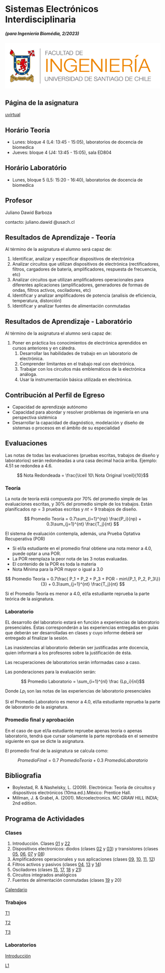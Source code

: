 # Sistemas Electrónicos Interdisciplinaria
##### (para Ingeniería Biomédia, 2/2023)

![FING](img/logo_fing.png?raw=true "FING")

## Página de la asignatura

[uvirtual](https://uvirtual.usach.cl/moodle/course/view.php?id=36972)

## Horário Teoría
- Lunes: bloque 4 (L4: 13:45 - 15:05), laboratorios de docencia de biomedica
- Jueves: bloque 4 (J4: 13:45 - 15:05), sala ED804

## Horário Laboratório
- Lunes, bloque 5 (L5: 15:20 - 16:40), laboratorios de docencia de biomedica

## Profesor

Juliano Dawid Barboza

contacto: juliano.dawid @usach.cl

## Resultados de Aprendizaje - Teoría

Al término de la asignatura el alumno será capaz de:
1. Identificar, analizar y especificar dispositivos de electrónica
1. Analizar circuitos que utilizan dispositivos de electrónica (rectificadores, filtros, cargadores de batería, amplificadores, respuesta de frecuencia, etc)
1. Analizar circuitos que utilizan amplificadores operacionales para diferentes aplicaciones (amplificadores, generadores de formas de ondas, filtros activos, osciladores, etc)
1. Identificar y analizar amplificadores de potencia (analisis de eficiencia, temperatura, distorción)
1. Identificar y analizar fuentes de alimentación conmutadas

## Resultados de Aprendizaje - Laboratório

Al término de la asignatura el alumno será capaz de:
1. Poner en práctica los conocimientos de electrónica aprendidos en cursos anteriores y en cátedra.
    1. Desarrollar las habilidades de trabajo en un laboratorio de electrónica.
    1. Comprender limitantes en el trabajo real con electrónica.
    1. Trabajar con los circuitos más emblemáticos de la electrónica análoga.
    1. Usar la instrumentación básica utilizada en electrónica.

## Contribución al Perfil de Egreso
- Capacidad de aprendizaje autónomo
- Capacidad para abordar y resolver problemas de ingeniería en una perspectiva sistémica
- Desarrollar la capacidad de diagnóstico, modelación y diseño de sistemas o procesos en el ámbito de su especialidad

## Evaluaciones

Las notas de todas las evaluaciones (pruebas escritas, trabajos de diseño y laboratorios) serán redondeadas a una casa decimal hacia arriba. Ejemplo: 4.51 se redondea a 4.6.

$$ Nota Redondeada = \frac{\lceil 10\  Nota Original \rceil}{10}$$

### Teoría
La nota de teoría está compuesta por 70% del promedio simple de las evaluaciones escritas, y 30% del promedio simple de los trabajos. Están planificados $np=3$ pruebas escritas y $nt=9$ trabajos de diseño.

$$ Promedio Teoría = 0.7\sum_{i=1}^{np} \frac{P_i}{np} + 0.3\sum_{j=1}^{nt} \frac{T_j}{nt} $$

El sistema de evaluación contempla, además, una Prueba Optativa Recuperativa (POR)

- Si el/la estudiante en el promedio final obtiene una nota menor a 4.0, puede optar a una POR.
- La POR reemplaza la peor nota de las 3 notas
evaluadas.
- El contenido de la POR es toda la materia
- Nota Mínima para la POR mayor o igual a 3.0

$$ Promedio Teoría = 0.7\frac{ P_1 + P_2 + P_3 + POR - min\{P_1, P_2, P_3\}}{3} + 0.3\sum_{j=1}^{nt} \frac{T_j}{nt} $$

Si el Promedio Teoría es menor a 4.0, el/la estudiante reprueba la parte teórica de la asignatura.

### Laboratorio

EL desarrollo del laboratorio estará en función a experiencias de laboratorio presenciales. Éstas corresponderán a las experiencias entregadas en guías que deberán ser desarrolladas en clases y cuyo informe deberá ser entregado al finalizar la sesión.

Las inasistencias al laboratorio deberán ser justificadas ante docencia, quien informará a los profesores sobre la justificación de ésta.

Las recuperaciones de laboratorios serán informadas caso a caso.

Las ponderaciones para la evaluación serán:

$$ Promedio Laboratorio = \sum_{i=1}^{nl} \frac {Lp_i}{nl}$$

Donde $Lp_i$ son las notas de las experiencias de laboratorio presenciales

Si el Promedio Laboratorio es menor a 4.0, el/la estudiante reprueba la parte de laboratorio de la asignatura.

### Promedio final y aprobación

En el caso de que el/la estudiante repruebe apenas teoría o apenas laboratorio, tendrá que cursar solamente la parte reprobada en el semestre siguiente en que se dicte la asignatura.

El promedio final de la asignatura se calcula como:

$$ Promedio Final = 0.7\ Promedio Teoría + 0.3\ Promedio Laboratorio  $$

## Bibliografia
- Boylestad, R. & Nashelsky, L. (2009). Electrónica: Teoría de circuitos y dispositivos electrónicos (10ma.ed.).México: Prentice Hall.
- Millman, J. & Grabel, A. (2001). Microelectronics. MC GRAW HILL INDIA; 2nd edition.

## Programa de Actividades

### Clases

1. Introducción. Clases [01](/teoria/01_Introduccion.md) y [22](/teoria/22_semiconductors.md)
1. Dispositivos electronicos: diodos (clases [02](/teoria/02_Diodos.md) y [03](/teoria/03_Diodos_II.md)) y transistores (clases [05](/teoria/05_BJT_I.md), [06](/teoria/06_BJT_II.md), [07](/teoria/07_CE.md) y [08](/teoria/08_CE_II.md))
1. Amplificadores operacionales y sus aplicaciones (clases [09](/teoria/09_amplifiers.md), [10](/teoria/10_opamp.md), [11](/teoria/11_opamp_II.md), [12](/teoria/12_opamp_III.md))
1. Filtros activos y pasivos (clases [04](/teoria/04_frec.md), [13](/teoria/13_frec_II.md) y [14](/teoria/14_frec_III.md))
1. Osciladores (clases [15](/teoria/15_multivibrators.md), [17](/teoria/17_multivibrators_II.md), [18](/teoria/18_multivibrators_exercises.md) y [21](/teoria/21_oscilators.md))
1. Circuitos integrados analógicos
1. Fuentes de alimentación conmutadas (clases [19](/teoria/19_voltage_regulators.md) y 20)

[Calendario](CALENDAR.md)

### Trabajos

[T1](/teoria/T1.md)

[T2](/teoria/T2.md)

[T3](/teoria/T3.md)


### Laboratorios

[Introducción](/laboratorio/intro.pdf)

[L1](/laboratorio/L1.md)
